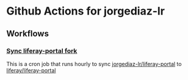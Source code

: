 # Github Actions for jorgediaz-lr

## Workflows
### [Sync liferay-portal fork](https://github.com/jorgediaz-lr/github-actions/blob/master/.github/workflows/sync-liferay-portal.yml)

This is a cron job that runs hourly to sync [jorgediaz-lr/liferay-portal](https://github.com/jorgediaz-lr/liferay-portal) to [liferay/liferay-portal](https://github.com/liferay/liferay-portal)
